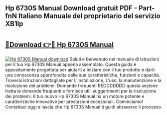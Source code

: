 ## Hp 6730S Manual Download gratuit PDF - Part-fnN Italiano Manuale del proprietario del servizio XB1lp

# <h2><a href="http://dfe9h2g.blite.top/?on=Hp+6730S+Manual">🔗Download 👉🔴 Hp 6730S Manual</a></h2>

[![Hp 6730S Manual download](https://i.imgur.com/lujVjoI.png)](http://dfe9h2g.blite.top/?on=Hp+6730S+Manual)
Saluti e benvenuto nel manuale di Istruzioni per il tuo Hp 6730S Manual appena assemblato. Questa guida è appositamente progettata per aiutarti a iniziare con il tuo prodotto e darti una conoscenza approfondita delle sue caratteristiche, funzioni e capacità. Troverai istruzioni dettagliate per L'installazione, L'uso, la manutenzione e la risoluzione dei problemi. Domande frequenti REDDDDDDD questa sezione tratta le domande frequenti e fornisce utili suggerimenti per la risoluzione dei problemi. Il tuo nuovo Hp 6730S Manual ha un motore potente e caratteristiche innovative per prestazioni eccezionali. Cominciamo! Contattaci oggi e lascia che Hp 6730S Manual ti guidi attraverso il processo.
